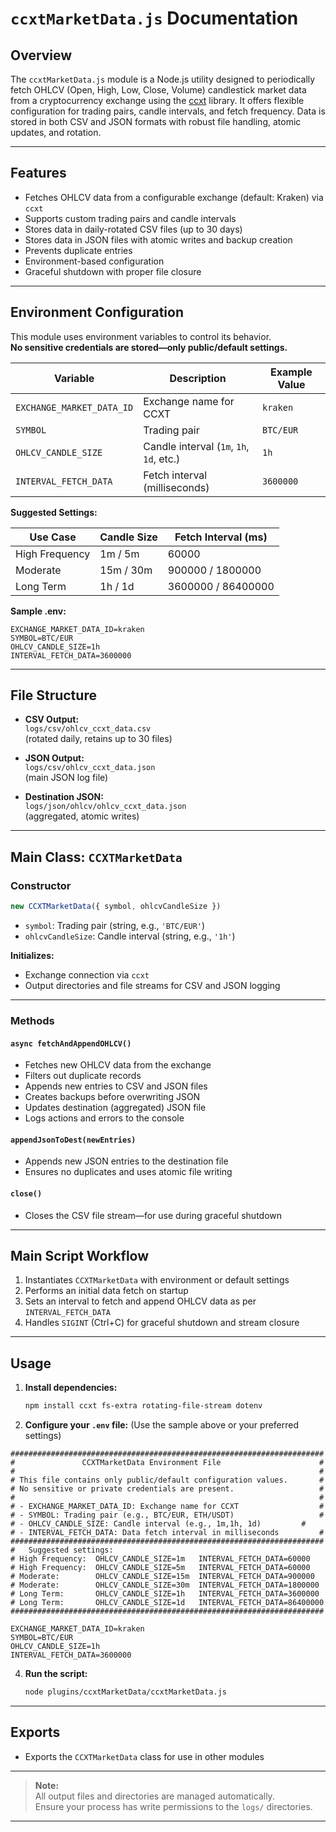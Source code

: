 # `ccxtMarketData.js` Documentation

## Overview

The `ccxtMarketData.js` module is a Node.js utility designed to periodically fetch OHLCV (Open, High, Low, Close, Volume) candlestick market data from a cryptocurrency exchange using the [ccxt](https://github.com/ccxt/ccxt) library. It offers flexible configuration for trading pairs, candle intervals, and fetch frequency. Data is stored in both CSV and JSON formats with robust file handling, atomic updates, and rotation.

---

## Features

- Fetches OHLCV data from a configurable exchange (default: Kraken) via `ccxt`
- Supports custom trading pairs and candle intervals
- Stores data in daily-rotated CSV files (up to 30 days)
- Stores data in JSON files with atomic writes and backup creation
- Prevents duplicate entries
- Environment-based configuration
- Graceful shutdown with proper file closure

---

## Environment Configuration

This module uses environment variables to control its behavior.  
**No sensitive credentials are stored—only public/default settings.**

| Variable                  | Description                                  | Example Value         |
|---------------------------|----------------------------------------------|-----------------------|
| `EXCHANGE_MARKET_DATA_ID` | Exchange name for CCXT                       | `kraken`              |
| `SYMBOL`                  | Trading pair                                 | `BTC/EUR`             |
| `OHLCV_CANDLE_SIZE`       | Candle interval (`1m`, `1h`, `1d`, etc.)     | `1h`                  |
| `INTERVAL_FETCH_DATA`     | Fetch interval (milliseconds)                | `3600000`             |

**Suggested Settings:**

| Use Case         | Candle Size   | Fetch Interval (ms) |
|------------------|--------------|---------------------|
| High Frequency   | 1m / 5m      | 60000               |
| Moderate         | 15m / 30m    | 900000 / 1800000    |
| Long Term        | 1h / 1d      | 3600000 / 86400000  |

**Sample .env:**
```
EXCHANGE_MARKET_DATA_ID=kraken
SYMBOL=BTC/EUR
OHLCV_CANDLE_SIZE=1h
INTERVAL_FETCH_DATA=3600000
```

---

## File Structure

- **CSV Output:**  
  `logs/csv/ohlcv_ccxt_data.csv`  
  (rotated daily, retains up to 30 files)

- **JSON Output:**  
  `logs/csv/ohlcv_ccxt_data.json`  
  (main JSON log file)

- **Destination JSON:**  
  `logs/json/ohlcv/ohlcv_ccxt_data.json`  
  (aggregated, atomic writes)

---

## Main Class: `CCXTMarketData`

### Constructor

```js
new CCXTMarketData({ symbol, ohlcvCandleSize })
```
- `symbol`: Trading pair (string, e.g., `'BTC/EUR'`)
- `ohlcvCandleSize`: Candle interval (string, e.g., `'1h'`)

**Initializes:**
- Exchange connection via `ccxt`
- Output directories and file streams for CSV and JSON logging

---

### Methods

#### `async fetchAndAppendOHLCV()`
- Fetches new OHLCV data from the exchange
- Filters out duplicate records
- Appends new entries to CSV and JSON files
- Creates backups before overwriting JSON
- Updates destination (aggregated) JSON file
- Logs actions and errors to the console

#### `appendJsonToDest(newEntries)`
- Appends new JSON entries to the destination file
- Ensures no duplicates and uses atomic file writing

#### `close()`
- Closes the CSV file stream—for use during graceful shutdown

---

## Main Script Workflow

1. Instantiates `CCXTMarketData` with environment or default settings
2. Performs an initial data fetch on startup
3. Sets an interval to fetch and append OHLCV data as per `INTERVAL_FETCH_DATA`
4. Handles `SIGINT` (Ctrl+C) for graceful shutdown and stream closure

---

## Usage

1. **Install dependencies:**
   ```bash
   npm install ccxt fs-extra rotating-file-stream dotenv
   ```

2. **Configure your `.env` file:**
   (Use the sample above or your preferred settings)
```env
######################################################################
#               CCXTMarketData Environment File               	     #
#                                                                    #
# This file contains only public/default configuration values. 	     #
# No sensitive or private credentials are present.             	     #
#                                                              	     # 
# - EXCHANGE_MARKET_DATA_ID: Exchange name for CCXT                  #
# - SYMBOL: Trading pair (e.g., BTC/EUR, ETH/USDT)                   #
# - OHLCV_CANDLE_SIZE: Candle interval (e.g., 1m,1h, 1d)	     #
# - INTERVAL_FETCH_DATA: Data fetch interval in milliseconds 	     #
######################################################################
#   Suggested settings:
# High Frequency:  OHLCV_CANDLE_SIZE=1m   INTERVAL_FETCH_DATA=60000
# High Frequency:  OHLCV_CANDLE_SIZE=5m   INTERVAL_FETCH_DATA=60000
# Moderate:        OHLCV_CANDLE_SIZE=15m  INTERVAL_FETCH_DATA=900000
# Moderate:        OHLCV_CANDLE_SIZE=30m  INTERVAL_FETCH_DATA=1800000
# Long Term:       OHLCV_CANDLE_SIZE=1h   INTERVAL_FETCH_DATA=3600000
# Long Term:       OHLCV_CANDLE_SIZE=1d   INTERVAL_FETCH_DATA=86400000
######################################################################

EXCHANGE_MARKET_DATA_ID=kraken
SYMBOL=BTC/EUR
OHLCV_CANDLE_SIZE=1h
INTERVAL_FETCH_DATA=3600000
```

4. **Run the script:**
   ```bash
   node plugins/ccxtMarketData/ccxtMarketData.js
   ```

---

## Exports

- Exports the `CCXTMarketData` class for use in other modules

---

> **Note:**  
> All output files and directories are managed automatically.  
> Ensure your process has write permissions to the `logs/` directories.

---
